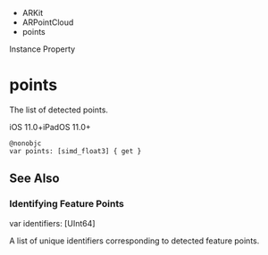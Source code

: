 

- ARKit
- ARPointCloud
-  points 

Instance Property

# points

The list of detected points.

iOS 11.0+iPadOS 11.0+

``` source
@nonobjc
var points: [simd_float3] { get }
```

## See Also

### Identifying Feature Points

var identifiers: [UInt64]

A list of unique identifiers corresponding to detected feature points.

